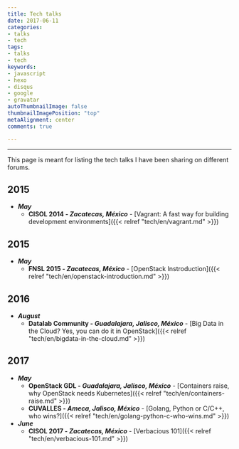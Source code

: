```yaml
---
title: Tech talks
date: 2017-06-11
categories:
- talks
- tech
tags:
- talks
- tech
keywords:
- javascript
- hexo
- disqus
- google
- gravatar
autoThumbnailImage: false
thumbnailImagePosition: "top"
metaAlignment: center
comments: true

---
```


---
This page is meant for listing the tech talks I have been sharing on different forums.
<!--more-->

2015
----
- _**May**_
  - **CISOL 2014 - _Zacatecas, México_** - [Vagrant: A fast way for building development environments]({{< relref "tech/en/vagrant.md" >}})


2015
----
- _**May**_
  - **FNSL 2015 - _Zacatecas, México_** - [OpenStack Instroduction]({{< relref "tech/en/openstack-introduction.md" >}})

2016
----
- _**August**_
  - **Datalab Community - _Guadalajara, Jalisco, México_** - [Big Data in the Cloud? Yes, you can do it in OpenStack]({{< relref "tech/en/bigdata-in-the-cloud.md" >}})

2017
----
- _**May**_
  - **OpenStack GDL - _Guadalajara, Jalisco, México_** - [Containers raise, why OpenStack needs Kubernetes]({{< relref "tech/en/containers-raise.md" >}})
  - **CUVALLES - _Ameca, Jalisco, México_** - [Golang, Python or C/C++, who wins?]({{< relref "tech/en/golang-python-c-who-wins.md" >}})
- _**June**_
  - **CISOL 2017 - _Zacatecas, México_** - [Verbacious 101]({{< relref "tech/en/verbacious-101.md" >}})